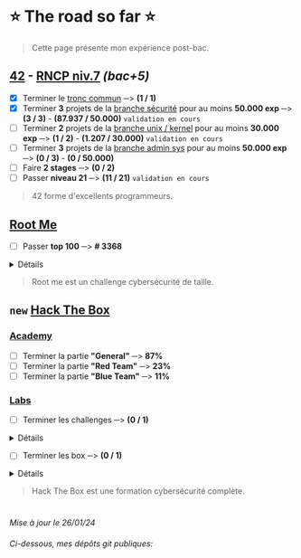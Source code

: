 # :star: The road so far :star:
> Cette page présente mon expérience post-bac.
## [42](https://42.fr/) - [RNCP niv.7](https://www.francecompetences.fr/recherche/rncp/36137/) *(bac+5)*
- [x] Terminer le [tronc commun](https://github.com/Skalyaeve/42_common_core) ─> **(1 / 1)**
- [x] Terminer **3** projets de la [branche sécurité](https://github.com/Skalyaeve/42_security) pour au moins **50.000 exp** ─> **(3 / 3)** - **(87.937 / 50.000)** `validation en cours`
- [ ] Terminer **2** projets de la [branche unix / kernel](https://github.com/Skalyaeve/42_unix-Kernel) pour au moins **30.000 exp** ─> **(1 / 2)** - **(1.207 / 30.000)** `validation en cours`
- [ ] Terminer **3** projets de la [branche admin sys](https://github.com/Skalyaeve/42_sys_admin) pour au moins **50.000 exp** ─> **(0 / 3)** - **(0 / 50.000)**
- [ ] Faire **2 stages** ─> **(0 / 2)**
- [ ] Passer **niveau 21** ─> **(11 / 21)** `validation en cours`
> 42 forme d'excellents programmeurs.

## [Root Me](https://www.root-me.org/Skalyaeve)
- [ ] Passer **top 100** ─> **# 3368**
<details><summary>Détails</summary>

- [ ] Terminer la branche [Programmation](https://www.root-me.org/fr/Challenges/Programmation/) ─> **86%**
- [ ] Terminer la branche [App - Système](https://www.root-me.org/fr/Challenges/App-Systeme/) ─> **21%**
- [ ] Terminer la branche [App - Script](https://www.root-me.org/fr/Challenges/App-Script/) ─> **78%**
- [ ] Terminer la branche [Cracking](https://www.root-me.org/fr/Challenges/Cracking/) ─> **30%**
- [ ] Terminer la branche [Réseau](https://www.root-me.org/fr/Challenges/Reseau/) ─> **56%**
- [ ] Terminer la branche [Web - Client](https://www.root-me.org/fr/Challenges/Web-Client/) ─> **22%**
- [ ] Terminer la branche [Web - Serveur](https://www.root-me.org/fr/Challenges/Web-Serveur/) ─> **23%**
- [ ] Terminer la branche [Cryptanalyse](https://www.root-me.org/fr/Challenges/Cryptanalyse/) ─> **25%**
- [ ] Terminer la branche [Stéganographie](https://www.root-me.org/fr/Challenges/Steganographie/) ─> **26%**
- [ ] Terminer la branche [Forensic](https://www.root-me.org/fr/Challenges/Forensic/) ─> **2%**
- [ ] Terminer la branche [Réaliste](https://www.root-me.org/fr/Challenges/Realiste/) ─> **2%**
</details>

> Root me est un challenge cybersécurité de taille.

## `new` [Hack The Box](https://www.root-me.org/Skalyaeve)
### [Academy](https://academy.hackthebox.com/catalogue/paths)
- [ ] Terminer la partie **"General"**  ─> **87%**
- [ ] Terminer la partie **"Red Team"**  ─> **23%**
- [ ] Terminer la partie **"Blue Team"**  ─> **11%**
### [Labs](https://www.hackthebox.com/hacker/hacking-labs)
- [ ] Terminer les challenges ─> **(0 / 1)**
<details><summary>Détails</summary>

- [ ] Terminer les challenges **Reversing** ─> **2%**
- [ ] Terminer les challenges **Crypto** ─> **1%**
- [ ] Terminer les challenges **Pwn** ─> **1%**
- [ ] Terminer les challenges **Web** ─> **0%**
- [ ] Terminer les challenges **Misc** ─> **0%**
- [ ] Terminer les challenges **Forensics** ─> **0%**
- [ ] Terminer les challenges **Mobile** ─> **0%**
- [ ] Terminer les challenges **OSINT** ─> **0%**
- [ ] Terminer les challenges **Hardware** ─> **0%**
- [ ] Terminer les challenges **GamePwn** ─> **0%**
- [ ] Terminer les challenges **Blockchain** ─> **0%**
</details>

- [ ] Terminer les box ─> **(0 / 1)**
<details><summary>Détails</summary>

- [ ] Terminer les box **Linux** ─> **0%**
- [ ] Terminer les box **Windows** ─> **1%**
- [ ] Terminer les box **OpenBSD** ─> **0%**
- [ ] Terminer les box **FreeBSD** ─> **0%**
- [ ] Terminer les box **Solaris** ─> **0%**
- [ ] Terminer les box **Android** ─> **0%**
- [ ] Terminer les box **Other** ─> **0%**
</details>

> Hack The Box est une formation cybersécurité complète.
#
*Mise à jour le 26/01/24*
###### Ci-dessous, mes dépôts git publiques:
